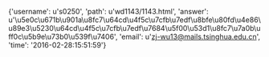 {'username': u's0250', 'path': u'wd1143/1143.html', 'answer': u'\u5e0c\u671b\u901a\u8fc7\u64cd\u4f5c\u7cfb\u7edf\u8bfe\u80fd\u4e86\u89e3\u5230\u64cd\u4f5c\u7cfb\u7edf\u7684\u5f00\u53d1\u8fc7\u7a0b\uff0c\u5b9e\u73b0\u539f\u7406', 'email': u'zj-wu13@mails.tsinghua.edu.cn', 'time': '2016-02-28:15:51:59'}